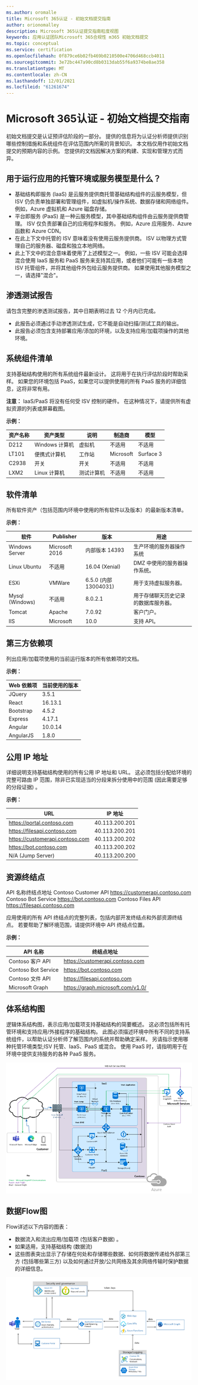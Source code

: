 ```yaml
---
ms.author: oromalle
title: Microsoft 365认证 - 初始文档提交指南
author: orionomalley
description: Microsoft 365认证提交指南粒度视图
keywords: 应用认证团队Microsoft 365合规性 m365 初始文档提交
ms.topic: conceptual
ms.service: certification
ms.openlocfilehash: 0f879ce6b02fb469b0210500e4706d468ccb4011
ms.sourcegitcommit: 3e72bc447a90cd8b0313dab55f6a9374be8ae358
ms.translationtype: MT
ms.contentlocale: zh-CN
ms.lasthandoff: 12/01/2021
ms.locfileid: "61261674"
---
```

# <a name="microsoft-365-ceritification---initial-document-submission-guide"></a>Microsoft 365认证 - 初始文档提交指南

初始文档提交是认证预评估阶段的一部分。 提供的信息将为认证分析师提供识别哪些控制措施和系统组件在评估范围内所需的背景知识。 本文档仅用作初始文档提交的预期内容的示例。 您提供的文档因解决方案的构建、实现和管理方式而异。

## <a name="what-is-the-hosting-environment-or-service-model-used-to-run-your-app"></a>用于运行应用的托管环境或服务模型是什么？
- 基础结构即服务 (IaaS) 是云服务提供商托管基础结构组件的云服务模型，但 ISV 仍负责单独部署和管理组件，如虚拟机/操作系统、数据存储和网络组件。 例如，Azure 虚拟机和 Azure 磁盘存储。
- 平台即服务 (PaaS) 是一种云服务模型，其中基础结构组件由云服务提供商管理。 ISV 仅负责部署自己的应用程序和服务。 例如，Azure 应用服务、Azure 函数和 Azure CDN。
- 在此上下文中托管的 ISV 意味着没有使用云服务提供商。 ISV 以物理方式管理自己的服务器、磁盘和独立本地网络。
- 此上下文中的混合意味着使用了上述模型之一。 例如，一些 ISV 可能会选择混合使用 IaaS 服务和 PaaS 服务来支持其应用，或者他们可能有一些本地 ISV 托管组件，并将其他组件外包给云服务提供商。 如果使用其他服务模型之一，请选择"混合"。

## <a name="penetration-test-report"></a>渗透测试报告

请包含完整的渗透测试报告，其中日期表明过去 12 个月内已完成。 
-   此报告必须通过手动渗透测试生成，它不能是自动扫描/测试工具的输出。
-   此报告必须包含支持部署应用/添加的环境，以及支持应用/加载项操作的其他环境。


## <a name="system-component-inventory"></a>系统组件清单

支持基础结构使用的所有系统组件最新设计。 这将用于在执行评估阶段时帮助采样。 如果您的环境包括 PaaS，如果您可以提供使用的所有 PaaS 服务的详细信息，这将非常有用。

**注意：** IaaS/PaaS 将没有任何受 ISV 控制的硬件。  在这种情况下，请提供所有虚拟资源的列表或屏幕截图。

**示例：**

|资产名称|    资产类型| 说明|    制造商|   模型|
|-|-|-|-|-|
|D212|  Windows 计算机|   虚拟机|    不适用| 不适用|
|LT101| 便携式计算机| 工作站|    Microsoft|  Surface 3|
|C2938| 开关| 开关|不适用|不适用|     
|LXM2|  Linux 计算机|  测试计算机|不适用|不适用|       


## <a name="software-inventory"></a>软件清单

所有软件资产（包括范围内环境中使用的所有软件以及版本）的最新版本清单。

**示例：**

|软件|  Publisher|  版本|     用途|
|-|-|-|-|
|Windows Server|    Microsoft 2016 | 内部版本 14393| 生产环境的服务器操作系统|.
|Linux Ubuntu|  不适用|    16.04 (Xenial) | DMZ 中使用的服务器操作系统。|
|ESXi|  VMWare| 6.5.0 (内部13004031) | 用于支持虚拟服务器。|
|Mysql (Windows) |   不适用|    8.0.2.1|    用于存储聊天历史记录的数据库服务器。|
|Tomcat|        Apache| 7.0.92| 客户门户。|
|IIS|   Microsoft|  10.0|   支持 API。|


## <a name="third-party-dependencies"></a>第三方依赖项

列出应用/加载项使用的当前运行版本的所有依赖项的文档。

**示例：**

|Web 依赖项|  当前使用的版本|
|-|-|
|JQuery|    3.5.1|
|React| 16.13.1|
|Bootstrap| 4.5.2|
|Express|   4.17.1|
|Angular|   10.0.14|
|AngularJS| 1.8.0|


## <a name="public-ip-addresses"></a>公用 IP 地址

详细说明支持基础结构使用的所有公用 IP 地址和 URL。 这必须包括分配给环境的完整可路由 IP 范围，除非已实现适当的分段来拆分使用中的范围 (因此需要足够的分段证据) 。

**示例：**

|URL|  IP 地址|
|-|-|
|https://portal.contoso.com |40.113.200.201 |
|https://filesapi.contoso.com|  40.113.200.201|
|https://customerapi.contoso.com|   40.113.200.202|
|https://bot.contoso.com|   40.113.200.202|
|N/A (Jump Server) | 40.113.200.200|


## <a name="resource-endpoints"></a>资源终结点

API 名称终结点地址 Contoso Customer API    https://customerapi.contoso.com Contoso Bot Service https://bot.contoso.com Contoso Files API   https://filesapi.contoso.com

应用使用的所有 API 终结点的完整列表，包括内部开发终结点和外部资源终结点。 若要帮助了解环境范围，请提供环境中 API 终结点位置。

**示例：**

|API 名称|  终结点地址|
|-|-|
|Contoso 客户 API|  https://customerapi.contoso.com|
|Contoso Bot Service|   https://bot.contoso.com|
|Contoso 文件 API| https://filesapi.contoso.com|
|Microsoft Graph| https://graph.microsoft.com/v1.0/|


## <a name="architectural-diagram"></a>体系结构图

逻辑体系结构图，表示应用/加载项支持基础结构的简要概述。 这必须包括所有托管环境和支持应用/外接程序的基础结构。 此图必须描述环境中所有不同的支持系统组件，以帮助认证分析师了解范围内的系统并帮助确定采样。 另请指示使用哪种托管环境类型;ISV 托管、IaaS、PaaS 或混合。 使用 PaaS 时，请指明用于在环境中提供支持服务的各种 PaaS 服务。

![体系结构图](../media/Architecturaldiagram.png)

## <a name="data-flow-diagram"></a>数据Flow图

Flow详述以下内容的图表：
-   数据流入和流出应用/加载项 (包括客户数据) 。
-   如果适用，支持基础结构 (数据流) 
-   这些图表突出显示了存储在何处和存储哪些数据、如何将数据传递给外部第三方 (包括哪些第三方) 以及如何通过开放/公共网络及其余网络传输时保护数据的详细信息。

![数据Flow图](../media/Dataflowdiagram.png)



